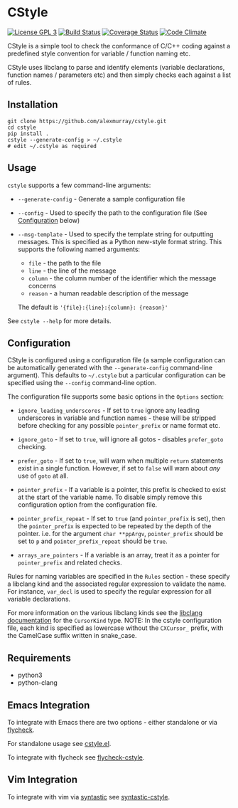 # CStyle

[![License GPL 3](https://img.shields.io/badge/license-GPL_3-green.svg)](http://www.gnu.org/licenses/gpl-3.0.txt)
[![Build Status](https://travis-ci.org/alexmurray/cstyle.svg?branch=master)](https://travis-ci.org/alexmurray/cstyle)
[![Coverage Status](https://coveralls.io/repos/github/alexmurray/cstyle/badge.svg?branch=master&bust=2)](https://coveralls.io/github/alexmurray/cstyle?branch=master)
[![Code Climate](https://codeclimate.com/github/alexmurray/cstyle/badges/gpa.svg)](https://codeclimate.com/github/alexmurray/cstyle)

CStyle is a simple tool to check the conformance of C/C++ coding against a
predefined style convention for variable / function naming etc.

CStyle uses libclang to parse and identify elements (variable declarations,
function names / parameters etc) and then simply checks each against a list of
rules.

## Installation

    git clone https://github.com/alexmurray/cstyle.git
    cd cstyle
    pip install .
    cstyle --generate-config > ~/.cstyle
    # edit ~/.cstyle as required

## Usage

`cstyle` supports a few command-line arguments:

 * `--generate-config` - Generate a sample configuration file
 * `--config` - Used to specify the path to the configuration file (See
   [Configuration](#configuration) below)

 * `--msg-template` - Used to specify the template string for outputting messages. This is specified as a Python new-style format string. This supports the following named arguments:

   * `file` - the path to the file
   * `line` - the line of the message
   * `column` - the column number of the identifier which the message concerns
   * `reason` - a human readable description of the message

   The default is `'{file}:{line}:{column}: {reason}'`

See `cstyle --help` for more details.

## Configuration

CStyle is configured using a configuration file (a sample configuration can be
automatically generated with the `--generate-config` command-line
argument). This defaults to `~/.cstyle` but a particular configuration can be
specified using the `--config` command-line option.

The configuration file supports some basic options in the `Options` section:

 * `ignore_leading_underscores` - If set to `true` ignore any leading
   underscores in variable and function names - these will be stripped before
   checking for any possible `pointer_prefix` or name format etc.

 * `ignore_goto` - If set to `true`, will ignore all gotos - disables
   `prefer_goto` checking.

 * `prefer_goto` - If set to `true`, will warn when multiple `return` statements
   exist in a single function. However, if set to `false` will warn about *any*
   use of `goto` at all.

 * `pointer_prefix` - If a variable is a pointer, this prefix is checked to
   exist at the start of the variable name. To disable simply remove this
   configuration option from the configuration file.

 * `pointer_prefix_repeat` - If set to `true` (and `pointer_prefix` is set),
   then the `pointer_prefix` is expected to be repeated by the depth of the
   pointer. i.e. for the argument `char **ppArgv`, `pointer_prefix` should be
   set to `p` and `pointer_prefix_repeat` should be `true`.

 * `arrays_are_pointers` - If a variable is an array, treat it as a pointer for
   `pointer_prefix` and related checks.


Rules for naming variables are specified in the `Rules` section - these specify
a libclang kind and the associated regular expression to validate the name. For
instance, `var_decl` is used to specify the regular expression for all variable
declarations.

For more information on the various libclang kinds see the
[libclang documentation](http://clang.llvm.org/doxygen/group__CINDEX.html#gaaccc432245b4cd9f2d470913f9ef0013)
for the `CursorKind` type. NOTE: In the cstyle configuration file, each kind is
specified as lowercase without the `CXCursor_` prefix, with the CamelCase suffix
written in snake_case.

## Requirements

* python3
* python-clang

## Emacs Integration

To integrate with Emacs there are two options - either standalone or via [flycheck](http://flycheck.org).

For standalone usage see [cstyle.el](https://github.com/alexmurray/cstyle.el).

To integrate with flycheck see [flycheck-cstyle](https://github.com/alexmurray/flycheck-cstyle).

## Vim Integration

To integrate with vim via [syntastic](https://github.com/scrooloose/syntastic) see [syntastic-cstyle](https://github.com/alexmurray/syntastic-cstyle).
